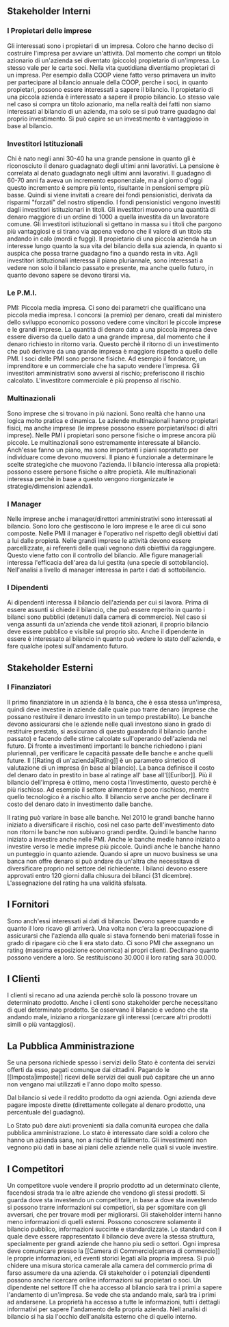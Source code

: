 ## Stakeholder Interni
### I Propietari delle imprese
Gli interessati sono i propietari di un impresa. Coloro che hanno deciso di costruire l'impresa per avviare un'attività.
Dal momento che compri un titolo azionario di un'azienda sei diventato (piccolo) propietario di un'impresa. Lo stesso vale per le carte soci. Nella vita quotidiana diventiamo propietari di un impresa. Per esempio dalla COOP viene fatto verso primavera un invito per partecipare al bilancio annuale della COOP, perche i soci, in quanto propietari, possono essere interessati a sapere il bilancio.
Il propietario di una piccola azienda è interessato a sapere il propio bilancio.
Lo stesso vale nel caso si compra un titolo azionario, ma nella realtà dei fatti non siamo interessati al bilancio di un azienda, ma solo se si può trarre guadagno dal proprio investimento. Si può capire se un investimento è vantaggioso in base al bilancio.

### Investitori Istituzionali
Chi è nato negli anni 30-40 ha una grande pensione in quanto gli è riconosciuto il denaro guadagnato degli ultimi anni lavorativi. La pensione è correlata al denato guadagnato negli ultimi anni lavorativi. Il guadagno di 60-70 anni fa aveva un incremento esponenziale, ma al giorno d'oggi questo incremento è sempre più lento, risultante in pensioni sempre più basse.
Quindi si viene invitati a creare dei fondi pensionistici, derivata da risparmi "forzati" del nostro stipendio. I fondi pensionistici vengono investiti dagli investitori istituzionari in titoli.
Gli investitori muovono una quantità di denaro maggiore di un ordine di 1000 a quella investita da un lavoratore comune.
Gli investitori istituzionali si gettano in massa su i titoli che pargono più vantaggiosi e si tirano via appena vedono che il valore di un titolo sta andando in calo (mordi e fuggi).
Il propietario di una piccola azienda ha un interesse lungo quanto la sua vita del bilancio della sua azienda, in quanto si auspica che possa trarne guadagno fino a quando resta in vita.
Agli investitori istituzionali interessa il piano pluriannale, sono interessati a vedere non solo il bilancio passato e presente, ma anche quello futuro, in quanto devono sapere se devono tirarsi via.

### Le P.M.I.
PMI: Piccola media impresa. Ci sono dei parametri che qualificano una piccola media impresa.
I concorsi (a premio) per denaro, creati dal ministero dello sviluppo economico possono vedere come vincitori le piccole imprese e le grandi imprese. La quantità di denaro dato a una piccola impresa deve essere diverso da quello dato a una grande impresa, dal momento che il denaro richiesto in ritorno varia. Questo perchè il ritorno di un investimento che può derivare da una grande impresa è maggiore rispetto a quello delle PMI.
I soci delle PMI sono persone fisiche. Ad esempio il fondatore, un imprenditore e un commerciale che ha saputo vendere l'impresa. Gli investitori amministrativi sono avversi al rischio; preferiscono il rischio calcolato. L'investitore commerciale è più propenso al rischio.

### Multinazionali
Sono imprese che si trovano in più nazioni. Sono realtà che hanno una logica molto pratica e dinamica. Le aziende multinazionali hanno propietari fisici, ma anche imprese (le imprese possono essere porpietari/soci di altri imprese).
Nelle PMI i propietari sono persone fisiche o imprese ancora più piccole. Le multinazionali sono estremamente interessate al bilancio. Anch'esse fanno un piano, ma sono importanti i piani sopratutto per individuare come devono muoversi. Il piano è funzionale a determinare le scelte strategiche che muovono l'azienda.
Il bilancio interessa alla propietà: possono essere persone fisiche o altre propietà. Alle multinazionali interessa perchè in base a questo vengono riorganizzate le strategie/dimensioni aziendali.

### I Manager
Nelle imprese anche i manager/direttori amministrativi sono interessati al bilancio. Sono loro che gestiscono le loro imprese e le aree di cui sono composte. Nelle PMI il manager è l'operativo nel rispetto degli obiettivi dati a lui dalle propietà.
Nelle grandi imprese le attività devono essere parcellizzate, ai referenti delle quali vegnono dati obiettivi da raggiungere. Questo viene fatto con il controllo del bilancio.
Alle figure manageriali interessa l'efficacia dell'area da lui gestita (una specie di sottobilancio).
Nell'analisi a livello di manager interessa in parte i dati di sottobilancio.

### I Dipendenti
Ai dipendenti interessa il bilancio dell'azienda per cui si lavora. Prima di essere assunti si chiede il bilancio, che può essere reperito in quanto i bilanci sono pubblici (detenuti dalla camera di commercio).
Nel caso si venga assunti da un'azienda che vende titoli azionari, il proprio bilancio deve essere pubblico e visibile sul proprio sito.
Anche il dipendente in essere è interessato al bilancio in quanto può vedere lo stato dell'azienda, e fare qualche ipotesi sull'andamento futuro.

## Stakeholder Esterni
### I Finanziatori
Il primo finanziatore in un azienda è la banca, che è essa stessa un'impresa, quindi deve investire in aziende dalle quale puo trarre denaro (imprese che possano restituire il denaro investito in un tempo prestabilito). Le banche devono assicurarsi che le aziende nelle quali investono siano in grado di restituire prestato, si assicurano di questo guardando il bilancio (anche passato) e facendo delle stime calcolate sull'operando dell'azienda nel futuro. 
Di fronte a investimenti importanti le banche richiedono i piani pluriennali, per verificare le capacità passate delle banche e anche quelli future.
Il [[Rating di un'azienda|Rating]] è un parametro sintetico di valutazione di un impresa (in base al bilancio). La banca definisce il costo del denaro dato in prestito in base al ratinge all' base all'[[Euribor]].
Più il bilancio dell'impresa è ottimo, meno costa l'investimento, questo perchè è più rischioso.
Ad esempio il settore alimentare è poco rischioso, mentre quello tecnologico è a rischio alto.
Il bilancio serve anche per declinare il costo del denaro dato in investimento dalle banche.

Il rating può variare in base alle banche. Nel 2010 le grandi banche hanno iniziato a diversificare il rischio, così nel caso parte dell'investimento dato non ritorni le banche non subivano grandi perdite.
Quindi le banche hanno iniziato a investire anche nelle PMI.
Anche le banche medie hanno iniziato a investire verso le medie imprese più piccole.
Quindi anche le banche hanno un punteggio in quanto aziende.
Quando si apre un nuovo business se una banca non offre denaro si può andare da un'altra che necessitava di diversificare proprio nel settore del richiedente.
I bilanci devono essere approvati entro 120 giorni dalla chiusura dei bilanci (31 dicembre).
L'assegnazione del rating ha una validità sfalsata.

## I Fornitori
Sono anch'essi interessati ai dati di bilancio. Devono sapere quando e quanto il loro ricavo gli arriverà. Una volta non c'era la preoccupazione di assicurarsi che l'azienda alla quale si stava fornendo beni materiali fosse in grado di ripagare ciò che li era stato dato.
Ci sono PMI che assegnano un rating (massima esposizione economica) ai propri clienti. Declinano quanto possono vendere a loro. Se restituiscono 30.000 il loro rating sarà 30.000.

## I Clienti
I clienti si recano ad una azienda perchè solo là possono trovare un determinato prodotto. Anche i clienti sono stakeholder perche necessitano di quel determinato prodotto. Se osservano il bilancio e vedono che sta andando male, iniziano a riorganizzare gli interessi (cercare altri prodotti simili o più vantaggiosi).

## La Pubblica Amministrazione
Se una persona richiede spesso i servizi dello Stato è contenta dei servizi offerti da esso, pagati comunque dai cittadini.
Pagando le [[Imposta|imposte]] ricevi delle servizi dei quali può capitare che un anno non vengano mai utilizzati e l'anno dopo molto spesso.

Dal bilancio si vede il reddito prodotto da ogni azienda. Ogni azienda deve pagare imposte dirette (direttamente collegate al denaro prodotto, una percentuale del guadagno).

Lo Stato può dare aiuti provenienti sia dalla comunità europea che dalla pubblica amministrazione. Lo stato è interessato dare soldi a coloro che hanno un azienda sana, non a rischio di fallimento.  Gli investimenti non vegnono più dati in base ai piani delle aziende nelle quali si vuole investire.

## I Competitori
Un competitore vuole vendere il proprio prodotto ad un determinato cliente, facendosi strada tra le altre aziende che vendono gli stessi prodotti.
Si guarda dove sta investendo un competitore, in base a dove sta investendo si possono trarre informazioni sui competiori, sia per sgomitare con gli avversari, che per trovare modi per migliorarsi.
Gli stakeholder interni hanno meno informazioni di quelli esterni. Possono conoscrere solamente il bilancio pubblico, informazioni succinte e standardizzate. Lo standard con il quale deve essere rappresentato il bilancio deve avere la stessa struttura, specialmente per grandi aziende che hanno piu sedi o settori.
Ogni impresa deve comunicare presso la [[Camera di Commercio|camera di commercio]] le proprie informazioni, ed eventi storici legati alla propria impresa.
Si può chidere una misura storica camerale alla camera del commercio prima di farso assumere da una azienda.
Gli stakeholder o i potenziali dipendenti possono anche ricercare online informazioni sui propietari o soci.
Un dipendente nel settore IT che ha accesso al bilancio sarà tra i primi a sapere l'andamento di un'impresa. Se vede che sta andando male, sarà tra i primi ad andarsene.
La proprietà ha accesso a tutte le informazioni, tutti i dettagli informativi per sapere l'andamento della propria azienda.
Nell analisi di bilancio si ha sia l'occhio dell'analsita esterno che di quello interno.
